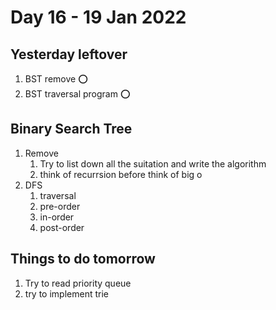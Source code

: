 # Day 16 - 19 Jan 2022

## Yesterday leftover
1. BST remove ⭕
2. BST traversal program ⭕

## Binary Search Tree
1. Remove
   1. Try to list down all the suitation and write the algorithm
   2. think of recurrsion before think of big o
2. DFS
   1. traversal
   2. pre-order
   3. in-order
   4. post-order

## Things to do tomorrow
1. Try to read priority queue
2. try to implement trie
